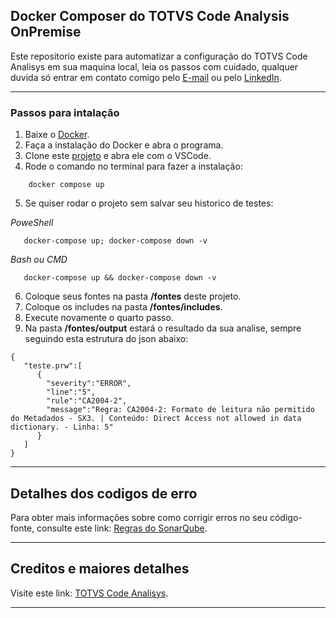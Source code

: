## Docker Composer do TOTVS Code Analysis OnPremise

Este repositorio existe para automatizar a configuração do TOTVS Code Analisys em sua maquina local, leia os passos com cuidado, qualquer duvida só entrar em contato comigo pelo [E-mail](mailto:vitor@r2vkconsultoria.com.br) ou pelo [LinkedIn](https://www.linkedin.com/in/vitor-gabriell/).
***
### Passos para intalação

1. Baixe o [Docker](https://www.docker.com/).
2. Faça a instalação do Docker e abra o programa.
3. Clone este [projeto](https://github.com/vitor-gabriel/TOTVS-Code-Analisys-OnPremise.git) e abra ele com o VSCode.
4. Rode o comando no terminal para fazer a instalação: 
```
    docker compose up
```
5. Se quiser rodar o projeto sem salvar seu historico de testes:

*PoweShell*
```
   docker-compose up; docker-compose down -v  
```
*Bash ou CMD*
```
   docker-compose up && docker-compose down -v  
```
6. Coloque seus fontes na pasta **/fontes** deste projeto.
7. Coloque os includes na pasta **/fontes/includes**.
8. Execute novamente o quarto passo.
9. Na pasta **/fontes/output** estará o resultado da sua analise, sempre seguindo esta estrutura do json abaixo:
```
{
   "teste.prw":[
      {
        "severity":"ERROR",
        "line":"5",
        "rule":"CA2004-2",
        "message":"Regra: CA2004-2: Formato de leitura não permitido do Metadados - SX3. | Conteúdo: Direct Access not allowed in data dictionary. - Linha: 5"
      }
   ]
}
```

***
## Detalhes dos codigos de erro

Para obter mais informações sobre como corrigir erros no seu código-fonte, consulte este link: [Regras do SonarQube](https://sonar-rules.engpro.totvs.com.br/menu/rules).

***
## Creditos e maiores detalhes

Visite este link: [TOTVS Code Analisys](https://hub.docker.com/r/totvsengpro/advpl-tlpp-code-analyzer).

***
